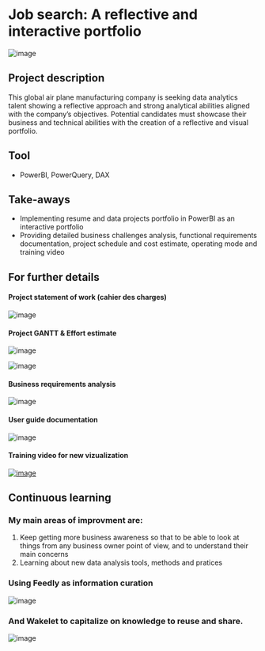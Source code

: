 # Job search: A reflective and interactive portfolio

![image](https://github.com/user-attachments/assets/839c489a-dbb5-45be-9d79-7ba5398a2ab0)

## Project description
This global air plane manufacturing company is seeking data analytics talent showing a reflective approach and strong analytical abilities aligned with the company’s objectives. Potential candidates must showcase their business and technical abilities with the creation of a reflective and visual portfolio.

## Tool
- PowerBI, PowerQuery, DAX

## Take-aways
- Implementing resume and data projects portfolio in PowerBI as an interactive portfolio
- Providing detailed business challenges analysis, functional requirements documentation, project schedule and cost estimate, operating mode and training video

## For further details
#### Project statement of work (cahier des charges)
![image](https://github.com/user-attachments/assets/d8a6f9c0-f641-4128-931d-833fceb8483a)

#### Project GANTT & Effort estimate
![image](https://github.com/user-attachments/assets/56478f67-e6d3-4d15-b5a1-b219b8d432f5)

![image](https://github.com/user-attachments/assets/82d9038d-e21b-429c-96b4-bbc89f5d0c46)

#### Business requirements analysis
![image](https://github.com/user-attachments/assets/584bd948-dc60-41e5-804c-67fbaf6158ab)

#### User guide documentation
![image](https://github.com/user-attachments/assets/a9046a89-bd93-43c4-b180-d81f99bd7376)

#### Training video for new vizualization
[![image](https://github.com/user-attachments/assets/b8996a35-9132-48d7-b2f5-7affef7e884b)](https://www.loom.com/share/eeb84ae6a0084fe4a9323e46063a09d8?sid=53d6c3b3-7782-45f3-89ee-1e548180a12b)

## Continuous learning
### My main areas of improvment are: 
1. Keep getting more business awareness so that to be able to look at things from any business owner point of view, and to understand their main concerns
2. Learning about new data analysis tools, methods and pratices
### Using Feedly as information curation
![image](https://github.com/user-attachments/assets/d5665aaf-9beb-4ec9-baf5-79e06dbdc764)
### And Wakelet to capitalize on knowledge to reuse and share.
![image](https://github.com/user-attachments/assets/b1425eff-b0f3-4ff7-903d-164792a5e449)

